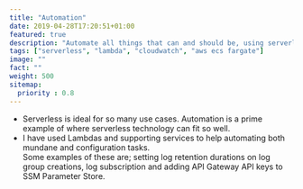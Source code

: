 ```yaml
---
title: "Automation"
date: 2019-04-28T17:20:51+01:00
featured: true
description: "Automate all things that can and should be, using serverless technology"
tags: ["serverless", "lambda", "cloudwatch", "aws ecs fargate"]
image: ""
fact: ""
weight: 500
sitemap:
  priority : 0.8
---
```


- Serverless is ideal for so many use cases.  Automation is a prime example of where serverless technology can fit so well.  
- I have used Lambdas and supporting services to help automating both mundane and configuration tasks.  
    Some examples of these are; setting log retention durations on log group creations, log subscription and adding API Gateway API keys to SSM Parameter Store.
